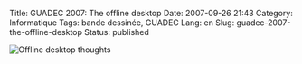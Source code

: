 Title: GUADEC 2007: The offline desktop
Date: 2007-09-26 21:43
Category: Informatique
Tags: bande dessinée, GUADEC
Lang: en
Slug: guadec-2007-the-offline-desktop
Status: published

![Offline desktop thoughts]({static}/media/guadec/2007/offline-desktop.png)
